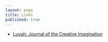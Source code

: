 ```yaml
---
layout: page
title: Links
published: true
---
```


* [Luvah: Journal of the Creative Imagination](http://luvah.org/)

